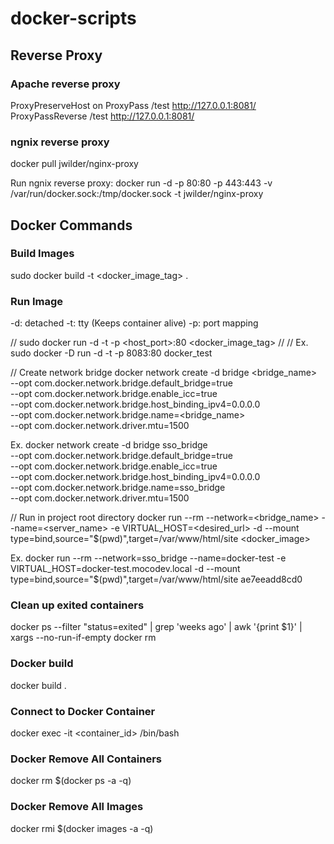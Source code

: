 # docker-scripts

## Reverse Proxy

### Apache reverse proxy

ProxyPreserveHost on
ProxyPass /test http://127.0.0.1:8081/
ProxyPassReverse /test http://127.0.0.1:8081/

### ngnix reverse proxy

docker pull jwilder/nginx-proxy

Run ngnix reverse proxy:
docker run -d -p 80:80 -p 443:443 -v /var/run/docker.sock:/tmp/docker.sock -t jwilder/nginx-proxy

## Docker Commands

### Build Images
sudo docker build -t <docker_image_tag> .

### Run Image
-d: detached
-t: tty (Keeps container alive)
-p: port mapping

// sudo docker run -d -t -p <host_port>:80 <docker_image_tag>
//
// Ex. sudo docker -D run -d -t -p 8083:80 docker_test

// Create network bridge
docker network create -d bridge <bridge_name> \
    --opt com.docker.network.bridge.default_bridge=true \
    --opt com.docker.network.bridge.enable_icc=true \
    --opt com.docker.network.bridge.host_binding_ipv4=0.0.0.0 \
    --opt com.docker.network.bridge.name=<bridge_name> \
    --opt com.docker.network.driver.mtu=1500

Ex.
docker network create -d bridge sso_bridge \
    --opt com.docker.network.bridge.default_bridge=true \
    --opt com.docker.network.bridge.enable_icc=true \
    --opt com.docker.network.bridge.host_binding_ipv4=0.0.0.0 \
    --opt com.docker.network.bridge.name=sso_bridge \
    --opt com.docker.network.driver.mtu=1500

// Run in project root directory
docker run --rm --network=<bridge_name> --name=<server_name> -e VIRTUAL_HOST=<desired_url> -d --mount type=bind,source="$(pwd)",target=/var/www/html/site <docker_image>

Ex. docker run --rm --network=sso_bridge --name=docker-test -e VIRTUAL_HOST=docker-test.mocodev.local -d --mount type=bind,source="$(pwd)",target=/var/www/html/site ae7eeadd8cd0

### Clean up exited containers
docker ps --filter "status=exited" | grep 'weeks ago' | awk '{print $1}' | xargs --no-run-if-empty docker rm

### Docker build

docker build .

### Connect to Docker Container
docker exec -it <container_id> /bin/bash

### Docker Remove All Containers

docker rm $(docker ps -a -q)

### Docker Remove All Images

docker rmi $(docker images -a -q)
